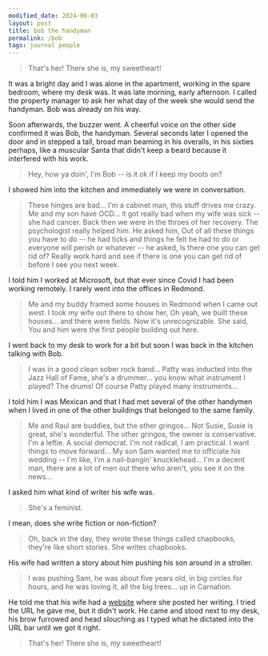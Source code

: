 ```yaml
---
modified_date: 2024-08-03
layout: post
title: bob the handyman
permalink: /bob
tags: journal people
---
```


> That's her! There she is, my sweetheart!
<!--more-->

It was a bright day and I was alone in the apartment, working in the spare bedroom, where my desk was.
It was late morning, early afternoon.
I called the property manager to ask her what day of the week she would send the handyman.
Bob was already on his way.

Soon afterwards, the buzzer went.
A cheerful voice on the other side confirmed it was Bob, the handyman.
Several seconds later I opened the door and in stepped a tall, broad man beaming in his overalls, in his sixties perhaps, like a muscular Santa that didn't keep a beard because it interfered with his work.
> Hey, how ya doin', I'm Bob -- is it ok if I keep my boots on?

I showed him into the kitchen and immediately we were in conversation.
> These hinges are bad... I'm a cabinet man, this stuff drives me crazy.
> Me and my son have OCD... it got really bad when my wife was sick -- she had cancer.
> Back then we were in the throes of her recovery.
> The psychologist really helped him.
> He asked him, Out of all these things you have to do -- he had ticks and things he felt he had to do or everyone will perish or whatever -- he asked, Is there one you can get rid of?
> Really work hard and see if there is one you can get rid of before I see you next week.

I told him I worked at Microsoft, but that ever since Covid I had been working remotely.
I rarely went into the offices in Redmond.

> Me and my buddy framed some houses in Redmond when I came out west.
> I took my wife out there to show her, Oh yeah, we built these houses... and there were fields.
> Now it's unrecognizable.
> She said, You and him were the first people building out here.

I went back to my desk to work for a bit but soon I was back in the kitchen talking with Bob.
> I was in a good clean sober rock band...
> Patty was inducted into the Jazz Hall of Fame, she's a drummer... you know what instrument I played?
> The drums! Of course Patty played many instruments...

I told him I was Mexican and that I had met several of the other handymen when I lived in one of the other buildings that belonged to the same family.
> Me and Raul are buddies, but the other gringos...
> Not Susie, Susie is great, she's wonderful.
> The other gringos, the owner is conservative.
> I'm a leftie.
> A social democrat. I'm not radical, I am practical.
> I want things to move forward...
> My son Sam wanted me to officiate his wedding -- I'm like, I'm a nail-bangin' knucklehead...
> I'm a decent man, there are a lot of men out there who aren't, you see it on the news...

I asked him what kind of writer his wife was.
> She's a feminist.

I mean, does she write fiction or non-fiction?
> Oh, back in the day, they wrote these things called chapbooks, they're like short stories.
> She writes chapbooks.

His wife had written a story about him pushing his son around in a stroller.
> I was pushing Sam, he was about five years old, in big circles for hours, and he was loving it, all the big trees... up in Carnation.

He told me that his wife had a [website](https://anniegrosshans.website/) where she posted her writing.
I tried the URL he gave me, but it didn't work.
He came and stood next to my desk, his brow furrowed and head slouching as I typed what he dictated into the URL bar until we got it right.
> That's her! There she is, my sweetheart!
